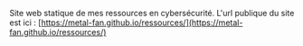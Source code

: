 Site web statique de mes ressources en cybersécurité.
L'url publique du site est ici : [https://metal-fan.github.io/ressources/](https://metal-fan.github.io/ressources/)

